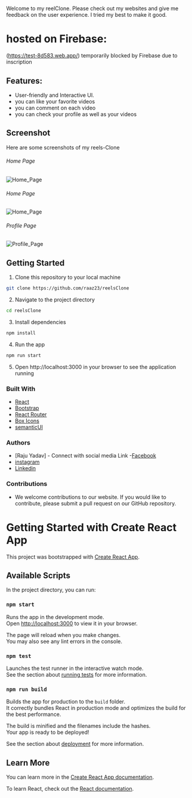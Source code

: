 #

Welcome to my reelClone. Please check out my websites and give me feedback on the user experience. I tried my best to make it good.

# hosted on Firebase:
(https://test-8d583.web.app/) temporarily blocked by Firebase due to inscription

##  Features:
- User-friendly and Interactive UI.
- you can like your favorite videos
- you can comment on each video
- you can check your profile as well as your videos


## Screenshot
Here are some screenshots of my reels-Clone

###### Home Page
![Home_Page]("./images/A.png")

###### Home Page
![Home_Page](https://www.dropbox.com/scl/fi/8rdin0fh1rnibqv812kvn/reelsIMG2.png?rlkey=2ngwwuu7chm4ea9duf1gozv6s&dl=0)

###### Profile Page
![Profile_Page](https://www.dropbox.com/scl/fi/37jqy1rqmmsz7x8cl2xgk/reelsIMG3.png?rlkey=5ljye8029zy8txpq79wi9pyj7&dl=0)


## Getting Started
1. Clone this repository to your local machine
```bash
git clone https://github.com/raaz23/reelsClone
```
2. Navigate to the project directory
```bash
cd reelsClone
```
3. Install dependencies
```bash
npm install
```
4. Run the app
```bash
npm run start
```
5. Open http://localhost:3000 in your browser to see the application running

### Built With
- [React](https://reactjs.org/)
- [Bootstrap](https://getbootstrap.com/)
- [React Router](https://reactrouter.com/)
- [Box Icons](https://boxicons.com/)
- [semanticUI](https://semanticui.com/)

### Authors
- [Raju Yadav] - Connect with social media Link
-[Facebook]([https://reactjs.org/](https://www.facebook.com/loveraju.yadav))
- [instagram]([https://instagram.com/raazveer30/](https://www.instagram.com/raazveer30/))
- [Linkedin](https://www.linkedin.com/in/raju-yadav-148525283/)
  

### Contributions
- We welcome contributions to our website. If you would like to contribute, please submit a pull request on our GitHub repository.



# Getting Started with Create React App

This project was bootstrapped with [Create React App](https://github.com/facebook/create-react-app).

## Available Scripts

In the project directory, you can run:

### `npm start`

Runs the app in the development mode.\
Open [http://localhost:3000](http://localhost:3000) to view it in your browser.

The page will reload when you make changes.\
You may also see any lint errors in the console.

### `npm test`

Launches the test runner in the interactive watch mode.\
See the section about [running tests](https://facebook.github.io/create-react-app/docs/running-tests) for more information.

### `npm run build`

Builds the app for production to the `build` folder.\
It correctly bundles React in production mode and optimizes the build for the best performance.

The build is minified and the filenames include the hashes.\
Your app is ready to be deployed!

See the section about [deployment](https://facebook.github.io/create-react-app/docs/deployment) for more information.

## Learn More

You can learn more in the [Create React App documentation](https://facebook.github.io/create-react-app/docs/getting-started).

To learn React, check out the [React documentation](https://reactjs.org/).

#
